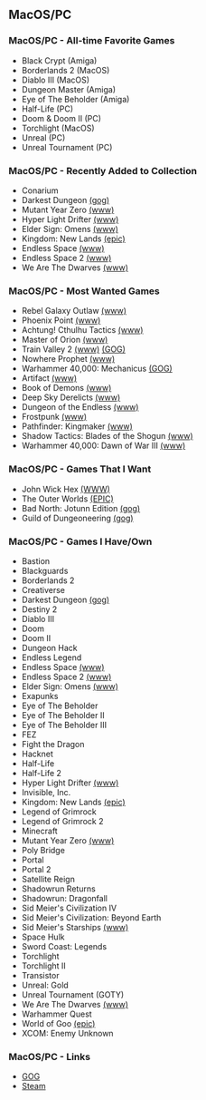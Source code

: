 ## MacOS/PC

### MacOS/PC - All-time Favorite Games

- Black Crypt (Amiga)
- Borderlands 2 (MacOS)
- Diablo III (MacOS)
- Dungeon Master (Amiga)
- Eye of The Beholder (Amiga)
- Half-Life (PC)
- Doom & Doom II (PC)
- Torchlight (MacOS)
- Unreal (PC)
- Unreal Tournament (PC)

### MacOS/PC - Recently Added to Collection

- Conarium
- Darkest Dungeon [(gog)](https://www.gog.com/game/darkest_dungeon)
- Mutant Year Zero [(www)](https://www.mutantyearzero.com)
- Hyper Light Drifter [(www)](https://heartmachine.com/hyper-light)
- Elder Sign: Omens [(www)](https://www.fantasyflightgames.com/en/products/elder-sign-omens/)
- Kingdom: New Lands [(epic)](https://www.epicgames.com/store/en-US/product/kingdom-new-lands/home)
- Endless Space [(www)](https://www.endless-space.com)
- Endless Space 2 [(www)](https://www.endless-space.com)
- We Are The Dwarves [(www)](http://wearethedwarves.com/press/#description)

### MacOS/PC - Most Wanted Games

- Rebel Galaxy Outlaw [(www)](https://rebel-galaxy.com/)
- Phoenix Point [(www)](https://phoenixpoint.info/)
- Achtung! Cthulhu Tactics [(www)](https://store.steampowered.com/app/874460/Achtung_Cthulhu_Tactics/)
- Master of Orion [(www)](https://masteroforion.com)
- Train Valley 2 [(www)](http://train-valley.com/tv2.html) [(GOG)](https://www.gog.com/game/train_valley_2)
- Nowhere Prophet [(www)](http://www.noprophet.com/)
- Warhammer 40,000: Mechanicus [(GOG)](https://www.gog.com/game/warhammer_40000_mechanicus)
- Artifact [(www)](https://store.steampowered.com/app/583950/Artifact/)
- Book of Demons [(www)](https://www.return2games.com)
- Deep Sky Derelicts [(www)](https://www.snowhoundgames.com/deep-sky-derelicts/)
- Dungeon of the Endless [(www)](https://store.steampowered.com/app/249050/Dungeon_of_the_Endless/)
- Frostpunk [(www)](http://www.frostpunkgame.com)
- Pathfinder: Kingmaker [(www)](https://owlcatgames.com)
- Shadow Tactics: Blades of the Shogun [(www)](http://www.mimimi-productions.de/shadow_tactics_micro/)
- Warhammer 40,000: Dawn of War III [(www)](https://www.dawnofwar.com)

### MacOS/PC - Games That I Want

- John Wick Hex [(WWW)](https://johnwickhex.com/)
- The Outer Worlds [(EPIC)](https://www.epicgames.com/store/en-US/product/the-outer-worlds/home)
- Bad North: Jotunn Edition [(gog)](https://www.gog.com/game/bad_north)
- Guild of Dungeoneering [(gog)](https://www.gog.com/game/guild_of_dungeoneering)

### MacOS/PC - Games I Have/Own

- Bastion
- Blackguards
- Borderlands 2
- Creativerse
- Darkest Dungeon [(gog)](https://www.gog.com/game/darkest_dungeon)
- Destiny 2
- Diablo III
- Doom
- Doom II
- Dungeon Hack
- Endless Legend
- Endless Space [(www)](https://www.endless-space.com)
- Endless Space 2 [(www)](https://www.endless-space.com)
- Elder Sign: Omens [(www)](https://www.fantasyflightgames.com/en/products/elder-sign-omens/)
- Exapunks
- Eye of The Beholder
- Eye of The Beholder II
- Eye of The Beholder III
- FEZ
- Fight the Dragon
- Hacknet
- Half-Life
- Half-Life 2
- Hyper Light Drifter [(www)](https://heartmachine.com/hyper-light)
- Invisible, Inc.
- Kingdom: New Lands [(epic)](https://www.epicgames.com/store/en-US/product/kingdom-new-lands/home)
- Legend of Grimrock
- Legend of Grimrock 2
- Minecraft
- Mutant Year Zero [(www)](https://www.mutantyearzero.com)
- Poly Bridge
- Portal
- Portal 2
- Satellite Reign
- Shadowrun Returns
- Shadowrun: Dragonfall
- Sid Meier's Civilization IV
- Sid Meier's Civilization: Beyond Earth
- Sid Meier's Starships [(www)](https://www.2k.com/en-US/game/sid-meiers-starships/)
- Space Hulk
- Sword Coast: Legends
- Torchlight
- Torchlight II
- Transistor 
- Unreal: Gold
- Unreal Tournament (GOTY)
- We Are The Dwarves [(www)](http://wearethedwarves.com/press/#description)
- Warhammer Quest
- World of Goo [(epic)](https://www.epicgames.com/store/en-US/product/world-of-goo/home)
- XCOM: Enemy Unknown

### MacOS/PC - Links

- [GOG](https://www.gog.com/)
- [Steam](https://store.steampowered.com/)

